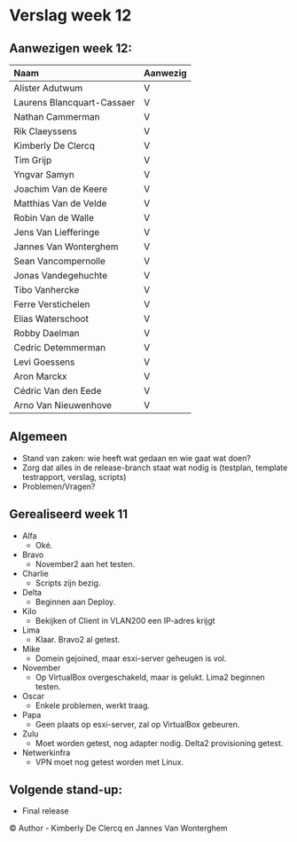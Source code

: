 # Verslag week 12

## Aanwezigen week 12:
| Naam                          | Aanwezig |
| :---                          | :---   |
| Alister Adutwum               | V |
| Laurens Blancquart-Cassaer    | V |
| Nathan Cammerman              | V |
| Rik Claeyssens                | V |
| Kimberly De Clercq            | V |
| Tim Grijp                     | V |
| Yngvar Samyn                  | V |
| Joachim Van de Keere          | V |
| Matthias Van de Velde         | V |
| Robin Van de Walle            | V |
| Jens Van Liefferinge          | V |
| Jannes Van Wonterghem         | V |
| Sean Vancompernolle           | V |
| Jonas Vandegehuchte           | V |
| Tibo Vanhercke                | V |
| Ferre Verstichelen            | V |
| Elias Waterschoot             | V |
| Robby Daelman                 | V |
| Cedric Detemmerman            | V |
| Levi Goessens                 | V |
| Aron Marckx                   | V |
| Cédric Van den Eede           | V |
| Arno Van Nieuwenhove          | V |

## Algemeen

- Stand van zaken: wie heeft wat gedaan en wie gaat wat doen?
- Zorg dat alles in de release-branch staat wat nodig is (testplan, template testrapport, verslag, scripts)
- Problemen/Vragen?

## Gerealiseerd week 11
* Alfa
  * Oké. 
* Bravo
  * November2 aan het testen.
* Charlie
  * Scripts zijn bezig. 
* Delta
  * Beginnen aan Deploy. 
* Kilo
  * Bekijken of Client in VLAN200 een IP-adres krijgt
* Lima
  * Klaar. Bravo2 al getest. 
* Mike
  * Domein gejoined, maar esxi-server geheugen is vol. 
* November
  * Op VirtualBox overgeschakeld, maar is gelukt. Lima2 beginnen testen. 
* Oscar
  * Enkele problemen, werkt traag. 
* Papa
  * Geen plaats op esxi-server, zal op VirtualBox gebeuren. 
* Zulu
  * Moet worden getest, nog adapter nodig. Delta2 provisioning getest. 
* Netwerkinfra
  * VPN moet nog getest worden met Linux. 
  
## Volgende stand-up:
- Final release

© Author - Kimberly De Clercq en Jannes Van Wonterghem
